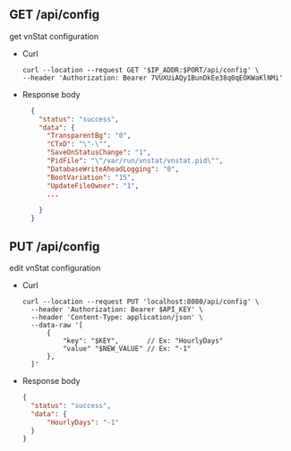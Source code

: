 ## GET /api/config

get vnStat configuration

- Curl

  ```
  curl --location --request GET '$IP_ADDR:$PORT/api/config' \
  --header 'Authorization: Bearer 7VUXUiAQy1BunDkEe38q0qEOKWaKlNMi'
  ```

- Response body

  ```json
    {
      "status": "success",
      "data": {
        "TransparentBg": "0",
        "CTxD": "\"-\"",
        "SaveOnStatusChange": "1",
        "PidFile": "\"/var/run/vnstat/vnstat.pid\"",
        "DatabaseWriteAheadLogging": "0",
        "BootVariation": "15",
        "UpdateFileOwner": "1",
        ...

      }
    }
  ```

## PUT /api/config

edit vnStat configuration

- Curl

  ```
  curl --location --request PUT 'localhost:8080/api/config' \
    --header 'Authorization: Bearer $API_KEY' \
    --header 'Content-Type: application/json' \
    --data-raw '[
        {
            "key": "$KEY",       // Ex: "HourlyDays"
            "value" "$NEW_VALUE" // Ex: "-1"
        },
    ]'
  ```

- Response body

  ```json
  {
  	"status": "success",
  	"data": {
  		"HourlyDays": "-1"
  	}
  }
  ```
